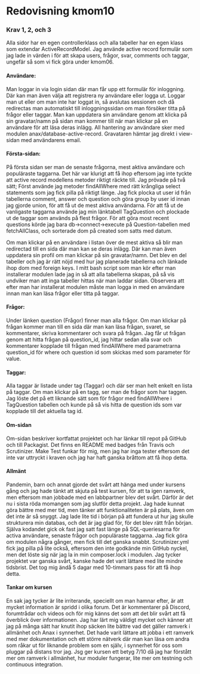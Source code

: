---
---
Redovisning kmom10
=========================

### Krav 1, 2, och 3

Alla sidor har en egen controllerklass och alla tabeller har en egen klass som extendar ActiveRecordModel. Jag 
använde active record formulär som jag lade in värden i för att skapa users, frågor, svar, comments och taggar, ungefär så som vi fick göra under kmom06. 
#### Användare:
Man loggar in via login sidan där man får upp ett formulär för inloggning. Där kan man även välja att registrera ny användare eller logga ut. Loggar man ut eller om man inte har loggat in, så avslutas sessionen och då redirectas man automatiskt till inloggningssidan om man försöker titta på frågor eller taggar. Man kan uppdatera sin användare genom att klicka på sin gravatar/namn på sidan man kommer till när man klickar på en användare för att läsa deras inlägg.
All hantering av användare sker med modulen anax/database-active-record.
Gravataren hämtar jag direkt i view-sidan med användarens email.

#### Första-sidan:
På första sidan ser man de senaste frågorna, mest aktiva användare och populäraste taggarna. Det här var klurigt att få ihop eftersom jag inte tyckte att active record modellens metoder riktigt räckte till. Jag prövade på två sätt;
Först använde jag metoder findAllWhere med rätt krångliga select statements som jag fick pilla på riktigt länge. Jag fick plocka ut user id från tabellerna comment, answer och question och göra group by user id innan jag gjorde union, för att få ut de mest aktiva användarna. För att få ut de vanligaste taggarna använde jag min länktabell TagQuestion och plockade ut de taggar som används på flest frågor. För att göra most recent questions körde jag bara db->connect->execute på Question-tabellen med fetchAllClass, och sorterade dom på created som satts med datum.

Om man klickar på en användare i listan över de mest aktiva så blir man redirectad till en sida där man kan se deras inlägg. Där kan man även uppdatera sin profil om man klickar på sin gravatar/namn.
Det blev en del tabeller och jag är rätt nöjd med hur jag planerade tabellerna och länkade ihop dom med foreign keys. I mitt bash script som man kör efter man installerar modulen lade jag in så att alla tabellerna skapas, på så vis undviker man att inga tabeller hittas när man laddar sidan. Observera att efter man har installerat modulen måste man logga in med en användare innan man kan läsa frågor eller titta på taggar.

#### Frågor:
Under länken question (Frågor) finner man alla frågor. Om man klickar på frågan kommer man till en sida där man kan läsa frågan, svaret, se kommentarer, skriva kommentarer och svara på frågan. Jag får ut frågan genom att hitta frågan på question_id, jag hittar sedan alla svar och kommentarer kopplade till frågan med findAllWhere med parametrarna question_id för where och question id som skickas med som parameter för value.

#### Taggar:
Alla taggar är listade under tag (Taggar) och där ser man helt enkelt en lista på taggar. Om man klickar på en tagg, ser man de frågor som har taggen. Jag löste det på ett liknande sätt som för frågor med findAllWhere i TagQuestion tabellen och kunde på så vis hitta de question ids som var kopplade till det aktuella tag id.



#### Om-sidan
Om-sidan beskriver kortfattat projektet och har länkar till repot på GitHub och till Packagist. Det finns en README med badges från Travis och Scrutinizer.
Make Test funkar för mig, men jag har inga tester eftersom det inte var uttryckt i kraven och jag har haft ganska bråttom att få ihop detta.


#### Allmänt
Pandemin, barn och annat gjorde det svårt att hänga med under kursens gång och jag hade tänkt att skjuta på test kursen, för att ta igen ramverk, men eftersom man jobbade med en labbpartner blev det svårt. Därför är det nu i sista röda momangen som jag slutför detta projekt.
Jag hade kunnat göra bättre med mer tid, men tänker att funktionaliteten är på plats, även om det inte är så snyggt. Jag lade lite tid i början på att fundera ut hur jag skulle strukturera min databas, och det är jag glad för, för det blev rätt från början. Själva kodandet gick ok fast jag satt fast länge på SQL-queriesarna för activa användare, senaste frågor och populäraste taggarna. Jag fick göra om modulen några gånger, men fick till det ganska snabbt. Scrutinizer.yml fick jag pilla på lite också, eftersom den inte godkände min GitHub nyckel, men det löste sig när jag la in min composer.lock i modulen. Jag tycker projektet var ganska svårt, kanske hade det varit lättare med lite mindre tidsbrist. Det tog mig ändå 5 dagar med 10-timmars pass för att få ihop detta.

#### Tankar om kursen
En sak jag tycker är lite irriterande, speciellt om man hamnar efter, är att mycket information är spridd i olika forum. Det är kommentarer på Discord, forumtrådar och videos och för mig känns det som att det blir svårt att få överblick över informationen.
Jag har lärt mig väldigt mycket och känner att jag på många sätt har knutit ihop säcken lite bättre vad det gäller ramverk i allmänhet och Anax i synnerhet. Det hade varit lättare att jobba i ett ramverk med mer dokumentation och ett större nätverk där man kan läsa om andra som råkar ut för liknande problem som en själv, i synnerhet för oss som pluggar på distans tror jag. Jsg ger kursen ett betyg 7/10 då jag har förstått mer om ramverk i allmänhet, hur moduler fungerar, lite mer om testning och continuous integration.

